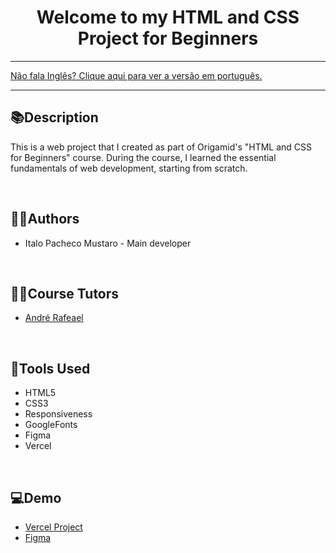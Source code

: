 <div align="center">
<h1>Welcome to my HTML and CSS Project for Beginners</h1>
</div>

<hr>
<a href="https://github.com/ItaloPachecoMustaro/Origamid-Portfolio-Wolf/blob/main/README.md">Não fala Inglês? Clique aqui para ver a versão em português.</a>
<hr>

## 📚Description

This is a web project that I created as part of Origamid's "HTML and CSS for Beginners" course. During the course, I learned the essential fundamentals of web development, starting from scratch.

<br>

## 🧑‍💻Authors

- Italo Pacheco Mustaro - Main developer

<br>

## 👨‍🏫Course Tutors

- [André Rafeael](https://www.linkedin.com/school/origamid/?originalSubdomain=br)

<br>

## 🔧Tools Used

- HTML5
- CSS3
- Responsiveness
- GoogleFonts
- Figma
- Vercel

<br>

## 💻Demo

- [Vercel Project](https://origamid-portfolio-wolf.vercel.app/)
- [Figma](https://www.figma.com/file/WcbtyxHQAeE5qdO5667h4Z/0513-exportar-projeto-pessoal?type=design&node-id=10%3A0&mode=design&t=DUf6h3LlRi6GFizS-1)
